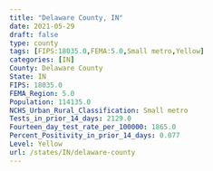 ```yaml
---
title: "Delaware County, IN"
date: 2021-05-29
draft: false
type: county
tags: [FIPS:18035.0,FEMA:5.0,Small metro,Yellow]
categories: [IN]
County: Delaware County
State: IN
FIPS: 18035.0
FEMA_Region: 5.0
Population: 114135.0
NCHS_Urban_Rural_Classification: Small metro
Tests_in_prior_14_days: 2129.0
Fourteen_day_test_rate_per_100000: 1865.0
Percent_Positivity_in_prior_14_days: 0.077
Level: Yellow
url: /states/IN/delaware-county
---
```



